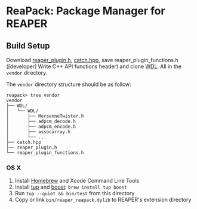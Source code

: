 # ReaPack: Package Manager for REAPER

## Build Setup

Download [reaper_plugin.h](http://www.reaper.fm/sdk/plugin/reaper_plugin.h), [catch.hpp](https://raw.githubusercontent.com/philsquared/Catch/master/single_include/catch.hpp), save reaper_plugin_functions.h ([developer] Write C++ API functions header) and clone [WDL](http://www-dev.cockos.com/wdl/WDL.git). All in the `vendor` directory.

The `vendor` directory structure should be as follow:

```
reapack> tree vendor
vendor
├── WDL/
│   └── WDL/
│       ├── MersenneTwister.h
│       ├── adpcm_decode.h
│       ├── adpcm_encode.h
│       ├── assocarray.h
│       └── ...
├── catch.hpp
├── reaper_plugin.h
└── reaper_plugin_functions.h
```

### OS X

1. Install [Homebrew](http://brew.sh/) and Xcode Command Line Tools
2. Install [tup](http://gittup.org/tup/) and [boost](http://www.boost.org/):
     `brew install tup boost`
3. Run `tup --quiet && bin/test` from this directory
4. Copy or link `bin/reaper_reapack.dylib` to REAPER's extension directory
